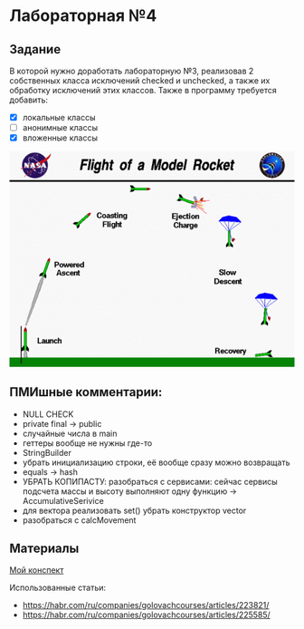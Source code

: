 # Лабораторная №4
## Задание

В которой нужно доработать лабораторную №3, 
реализовав 2 собственных класса исключений
checked и unchecked, а также их обработку исключений этих классов.
Также в программу требуется добавить:
- [x] локальные классы
- [ ] анонимные классы
- [x] вложенные классы

![Стадии полёта ракеты](model_rocket_flight_phases.gif)

## ПМИшные комментарии:
- NULL CHECK
- private final -> public
- случайные числа в main
- геттеры вообще не нужны где-то
- StringBuilder
- убрать инициализацию строки, её вообще сразу можно возвращать
- equals -> hash
- УБРАТЬ КОПИПАСТУ: разобраться с сервисами: сейчас сервисы подсчета массы и высоту выполняют одну функцию -> AccumulativeSerivice
- для вектора реализовать set() убрать конструктор vector
- разобраться с calcMovement

## Материалы
[Мой конспект](https://www.figma.com/file/hOuMEJWxsm1P3NWnyoEWed/%D0%9F%D1%80%D0%BE%D0%B3%D1%80%D0%B0%D0%BC%D0%BC%D0%B8%D1%80%D0%BE%D0%B2%D0%B0%D0%BD%D0%B8%D0%B5?type=whiteboard&node-id=1-20&t=X9sA1AGvbd4dSVTT-4)

Использованные статьи:
- https://habr.com/ru/companies/golovachcourses/articles/223821/
- https://habr.com/ru/companies/golovachcourses/articles/225585/

### 